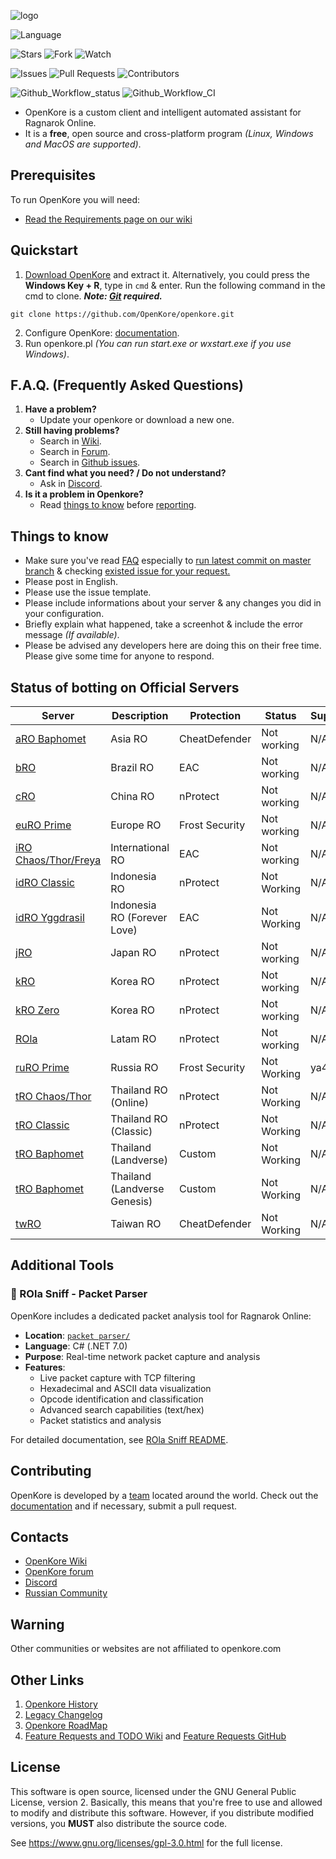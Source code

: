 ![logo](https://upload.wikimedia.org/wikipedia/commons/b/b5/Kore_2g_logo.png)

![Language](https://img.shields.io/badge/language-Perl-blue.svg)

![Stars](https://img.shields.io/github/stars/OpenKore/openkore)
![Fork](https://img.shields.io/github/forks/OpenKore/openkore?label=Fork)
![Watch](https://img.shields.io/github/watchers/OpenKore/openkore?label=Watch)

![Issues](https://img.shields.io/github/issues/OpenKore/openkore)
![Pull Requests](https://img.shields.io/github/issues-pr/OpenKore/openkore.svg)
![Contributors](https://img.shields.io/github/contributors/OpenKore/openkore.svg)

![Github_Workflow_status](https://img.shields.io/github/actions/workflow/status/OpenKore/openkore/build_XSTools.yml?branch=master)
![Github_Workflow_CI](https://github.com/OpenKore/openkore/actions/workflows/build_XSTools.yml/badge.svg)

* OpenKore is a custom client and intelligent automated assistant for Ragnarok Online.
* It is a **free**, open source and cross-platform program _(Linux, Windows and MacOS are supported)_.

## Prerequisites

To run OpenKore you will need:
* [Read the Requirements page on our wiki](https://openkore.com/wiki/How_to_run_OpenKore#Requirements)

## Quickstart

1. [Download OpenKore](https://github.com/OpenKore/openkore/archive/master.zip) and extract it. Alternatively, you could press the **Windows Key + R**, type in ``cmd`` & enter. Run the following command in the cmd to clone.
***Note: [Git](https://git-scm.com/) required.***
```
git clone https://github.com/OpenKore/openkore.git
```

2. Configure OpenKore: [documentation](https://openkore.com/wiki/Category:control).
3. Run openkore.pl _(You can run start.exe or wxstart.exe if you use Windows)_.

## F.A.Q. (Frequently Asked Questions)
<!-- Source: https://forums.openkore.com/viewtopic.php?f=0&t=11287 -->
 1. **Have a problem?**
    - Update your openkore or download a new one.
 2. **Still having problems?**
    - Search in [Wiki](https://openkore.com/wiki/).
    - Search in [Forum](https://forums.openkore.com/).
    - Search in [Github issues](https://github.com/openkore/openkore/issues?utf8=%E2%9C%93&q=).
 3. **Cant find what you need? / Do not understand?**
    - Ask in [Discord](https://discord.com/invite/hdAhPM6).
 4. **Is it a problem in Openkore?**
    - Read [things to know](https://github.com/OpenKore/openkore#things-to-know) before [reporting](https://github.com/OpenKore/openkore/issues/new).

## Things to know

* Make sure you've read [FAQ](https://github.com/OpenKore/openkore#faq-frequently-asked-questions) especially to [run latest commit on master branch](https://github.com/OpenKore/openkore/commits/master) & checking [existed issue for your request.](https://github.com/OpenKore/openkore/issues?utf8=%E2%9C%93&q=)
* Please post in English.
* Please use the issue template.
* Please include informations about your server & any changes you did in your configuration.
* Briefly explain what happened, take a screenhot & include the error message _(If available)_.
* Please be advised any developers here are doing this on their free time. Please give some time for anyone to respond.

## Status of botting on Official Servers

| Server | Description | Protection | Status | Supporter |
| --- | --- | --- | --- | --- |
| [aRO Baphomet](https://www.gnjoy.asia/) | Asia RO | CheatDefender | Not working | N/A |
| [bRO](https://playragnarokonlinebr.com/) | Brazil RO | EAC | Not working | N/A |
| [cRO](https://ro.zhaouc.com/) | China RO | nProtect | Not working | N/A |
| [euRO Prime](https://eu.4game.com/roprime/) | Europe RO | Frost Security | Not working | N/A |
| [iRO Сhaos/Thor/Freya](http://renewal.playragnarok.com/) | International RO | EAC | Not working | N/A |
| [idRO Classic](https://roclassic.gnjoy.id/) | Indonesia RO | nProtect | Not Working | N/A |
| [idRO Yggdrasil](https://ro.gnjoy.id/) | Indonesia RO (Forever Love) | EAC | Not Working | N/A |
| [jRO](https://ragnarokonline.gungho.jp/) | Japan RO | nProtect | Not working | N/A |
| [kRO](http://ro.gnjoy.com/) | Korea RO | nProtect | Not working | N/A |
| [kRO Zero](http://roz.gnjoy.com/) | Korea RO | nProtect | Not working | N/A |
| [ROla](https://www.gnjoylatam.com/) | Latam RO | nProtect | Not working | N/A |
| [ruRO Prime](https://ru.4game.com/roprime/) | Russia RO | Frost Security | Not Working | ya4ept |
| [tRO Chaos/Thor](https://ro.gnjoy.in.th/) | Thailand RO (Online) | nProtect | Not Working | N/A |
| [tRO Classic](https://roc.gnjoy.in.th/) | Thailand RO (Classic) | nProtect | Not Working | N/A |
| [tRO Baphomet](https://rolth.maxion.gg/) | Thailand (Landverse) | Custom | Not Working | N/A |
| [tRO Baphomet](https://rolg.maxion.gg/) | Thailand (Landverse Genesis) | Custom | Not Working | N/A |
| [twRO](https://ro.gnjoy.com.tw/) | Taiwan RO | CheatDefender | Not Working | N/A |

## Additional Tools

### 📡 ROla Sniff - Packet Parser
OpenKore includes a dedicated packet analysis tool for Ragnarok Online:
* **Location**: [`packet parser/`](./packet%20parser/)
* **Language**: C# (.NET 7.0)
* **Purpose**: Real-time network packet capture and analysis
* **Features**:
  - Live packet capture with TCP filtering
  - Hexadecimal and ASCII data visualization  
  - Opcode identification and classification
  - Advanced search capabilities (text/hex)
  - Packet statistics and analysis

For detailed documentation, see [ROla Sniff README](./packet%20parser/README.md).

## Contributing

OpenKore is developed by a [team](https://github.com/OpenKore/openkore/graphs/contributors) located around the world. Check out the [documentation](https://openkore.com/wiki/Manual) and if necessary, submit a pull request.

## Contacts

* [OpenKore Wiki](https://openkore.com/wiki/)
* [OpenKore forum](https://forums.openkore.com/)
* [Discord](https://discord.com/invite/hdAhPM6)
* [Russian Community](https://RO-fan.ru/)

## **Warning**

Other communities or websites are not affiliated to openkore.com

## Other Links

1. [Openkore History](https://openkore.com/wiki/OpenKore)
2. [Legacy Changelog](https://github.com/OpenKore/openkore/blob/master/LegacyChangelog.md)
3. [Openkore RoadMap](https://openkore.com/wiki/roadmap)
4. [Feature Requests and TODO Wiki](https://openkore.com/wiki/Category:Feature_Request) and [Feature Requests GitHub](https://github.com/OpenKore/openkore/issues?q=is%3Aopen+is%3Aissue+label%3A%22feature+request%22)

## License

This software is open source, licensed under the GNU General Public License, version 2.
Basically, this means that you're free to use and allowed to modify and distribute this software.
However, if you distribute modified versions, you **MUST** also distribute the source code.


See https://www.gnu.org/licenses/gpl-3.0.html for the full license.
